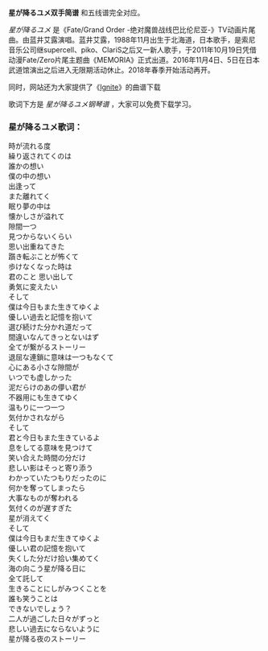 

**星が降るユメ双手简谱** 和五线谱完全对应。

_星が降るユメ_ 是《Fate/Grand Order
-绝对魔兽战线巴比伦尼亚-》TV动画片尾曲。由蓝井艾露演唱。蓝井艾露，1988年11月出生于北海道，日本歌手，是索尼音乐公司继supercell、piko、ClariS之后又一新人歌手，于2011年10月19日凭借动漫Fate/Zero片尾主题曲《MEMORIA》正式出道。2016年11月4日、5日在日本武道馆演出之后进入无限期活动休止。2018年春季开始活动再开。

同时，网站还为大家提供了《[Ignite](Music-4431-Ignite-刀剑神域ⅡOP.html "Ignite")》的曲谱下载

歌词下方是 _星が降るユメ钢琴谱_ ，大家可以免费下载学习。

### 星が降るユメ歌词：

時が流れる度  
繰り返されてくのは  
誰かの想い  
僕の中の想い  
出逢って  
また離れてく  
眠り夢の中は  
懐かしさが溢れて  
隙間一つ  
見つからないくらい  
思い出重ねてきた  
躓き転ぶことが怖くて  
歩けなくなった時は  
君のこと 思い出して  
勇気に変えたい  
そして  
僕は今日もまた生きてゆくよ  
優しい過去と記憶を抱いて  
選び続けた分かれ道だって  
間違いなんてきっとないはず  
全てが繋がるストーリー  
退屈な連鎖に意味は一つもなくて  
心にある小さな隙間が  
いつでも虚しかった  
泥だらけのあの儚い君が  
不器用にも生きてゆく  
温もりに一つ一つ  
気付かされながら  
そして  
君と今日もまた生きているよ  
息をしてる意味を見つけて  
笑い合えた時間の分だけ  
悲しい影はそっと寄り添う  
わかっていたつもりだったのに  
何かを奪ってしまったら  
大事なものが奪われる  
気付くのが遅すぎた  
星が消えてく  
そして  
僕は今日もまだ生きてゆくよ  
優しい君の記憶を抱いて  
失くした分だけ拾い集めてく  
海の向こう星が降る日に  
全て託して  
生きることにしがみつくことを  
誰も笑うことは  
できないでしょう？  
二人が過ごした日々がずっと  
悲しい過去にならないように  
星が降る夜のストーリー

